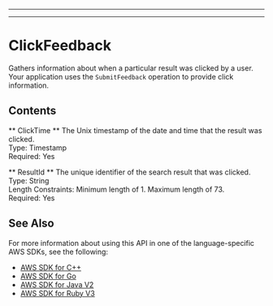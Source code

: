 --------

--------

# ClickFeedback<a name="API_ClickFeedback"></a>

Gathers information about when a particular result was clicked by a user\. Your application uses the `SubmitFeedback` operation to provide click information\.

## Contents<a name="API_ClickFeedback_Contents"></a>

 ** ClickTime **   <a name="Kendra-Type-ClickFeedback-ClickTime"></a>
The Unix timestamp of the date and time that the result was clicked\.  
Type: Timestamp  
Required: Yes

 ** ResultId **   <a name="Kendra-Type-ClickFeedback-ResultId"></a>
The unique identifier of the search result that was clicked\.  
Type: String  
Length Constraints: Minimum length of 1\. Maximum length of 73\.  
Required: Yes

## See Also<a name="API_ClickFeedback_SeeAlso"></a>

For more information about using this API in one of the language\-specific AWS SDKs, see the following:
+  [ AWS SDK for C\+\+](https://docs.aws.amazon.com/goto/SdkForCpp/kendra-2019-02-03/ClickFeedback) 
+  [ AWS SDK for Go](https://docs.aws.amazon.com/goto/SdkForGoV1/kendra-2019-02-03/ClickFeedback) 
+  [ AWS SDK for Java V2](https://docs.aws.amazon.com/goto/SdkForJavaV2/kendra-2019-02-03/ClickFeedback) 
+  [ AWS SDK for Ruby V3](https://docs.aws.amazon.com/goto/SdkForRubyV3/kendra-2019-02-03/ClickFeedback) 